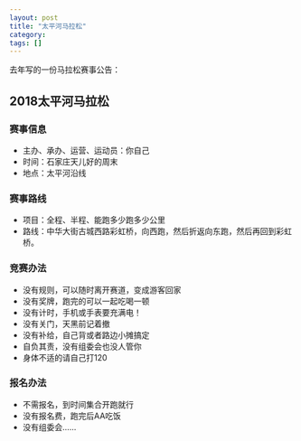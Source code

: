 ```yaml
---
layout: post
title: "太平河马拉松"
category: 
tags: []
---
```


去年写的一份马拉松赛事公告：

## 2018太平河马拉松

### 赛事信息

- 主办、承办、运营、运动员：你自己
- 时间：石家庄天儿好的周末
- 地点：太平河沿线


### 赛事路线

- 项目：全程、半程、能跑多少跑多少公里
- 路线：中华大街古城西路彩虹桥，向西跑，然后折返向东跑，然后再回到彩虹桥。

### 竞赛办法

- 没有规则，可以随时离开赛道，变成游客回家
- 没有奖牌，跑完的可以一起吃喝一顿
- 没有计时，手机或手表要充满电！
- 没有关门，天黑前记着撤
- 没有补给，自己背或者路边小摊搞定
- 自负其责，没有组委会也没人管你
- 身体不适的请自己打120

### 报名办法

- 不需报名，到时间集合开跑就行
- 没有报名费，跑完后AA吃饭
- 没有组委会……